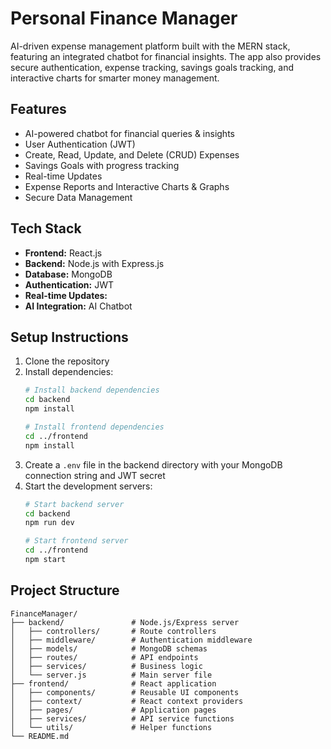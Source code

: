 # Personal Finance Manager  

AI-driven expense management platform built with the MERN stack, featuring an integrated chatbot for financial insights. The app also provides secure authentication, expense tracking, savings goals tracking, and interactive charts for smarter money management.  

## Features  

- AI-powered chatbot for financial queries & insights  
- User Authentication (JWT)  
- Create, Read, Update, and Delete (CRUD) Expenses  
- Savings Goals with progress tracking  
- Real-time Updates
- Expense Reports and Interactive Charts & Graphs  
- Secure Data Management  

## Tech Stack  

- **Frontend:** React.js  
- **Backend:** Node.js with Express.js  
- **Database:** MongoDB  
- **Authentication:** JWT  
- **Real-time Updates:** 
- **AI Integration:** AI Chatbot

## Setup Instructions

1. Clone the repository
2. Install dependencies:
   ```bash
   # Install backend dependencies
   cd backend
   npm install

   # Install frontend dependencies
   cd ../frontend
   npm install
   ```
3. Create a `.env` file in the backend directory with your MongoDB connection string and JWT secret
4. Start the development servers:
   ```bash
   # Start backend server
   cd backend
   npm run dev

   # Start frontend server
   cd ../frontend
   npm start
   ```

## Project Structure

```
FinanceManager/
├── backend/               # Node.js/Express server
│   ├── controllers/       # Route controllers
│   ├── middleware/        # Authentication middleware
│   ├── models/            # MongoDB schemas
│   ├── routes/            # API endpoints
│   ├── services/          # Business logic
│   └── server.js          # Main server file
├── frontend/              # React application
│   ├── components/        # Reusable UI components
│   ├── context/           # React context providers
│   ├── pages/             # Application pages
│   ├── services/          # API service functions
│   └── utils/             # Helper functions
└── README.md     
```
